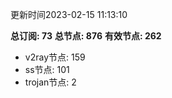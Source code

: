 更新时间2023-02-15 11:13:10

**总订阅: 73**
**总节点: 876**
**有效节点: 262**
- v2ray节点: 159
- ss节点: 101
- trojan节点: 2
